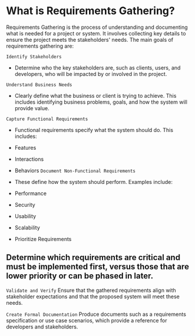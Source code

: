 
# What is Requirements Gathering?
Requirements Gathering is the process of understanding and documenting what is needed for a project or system. It involves collecting key details to ensure the project meets the stakeholders' needs. The main goals of requirements gathering are:

`Identify Stakeholders`
- Determine who the key stakeholders are, such as clients, users, and developers, who will be impacted by or involved in the project.

`Understand Business Needs`
- Clearly define what the business or client is trying to achieve. This includes identifying business problems, goals, and how the system will provide value.

`Capture Functional Requirements`
- Functional requirements specify what the system should do. This includes:
- Features
- Interactions
- Behaviors
`Document Non-Functional Requirements`
- These define how the system should perform. Examples include:

- Performance
- Security
- Usability
- Scalability
- Prioritize Requirements
## Determine which requirements are critical and must be implemented first, versus those that are lower priority or can be phased in later.

`Validate and Verify`
Ensure that the gathered requirements align with stakeholder expectations and that the proposed system will meet these needs.

`Create Formal Documentation`
Produce documents such as a requirements specification or use case scenarios, which provide a reference for developers and stakeholders.
